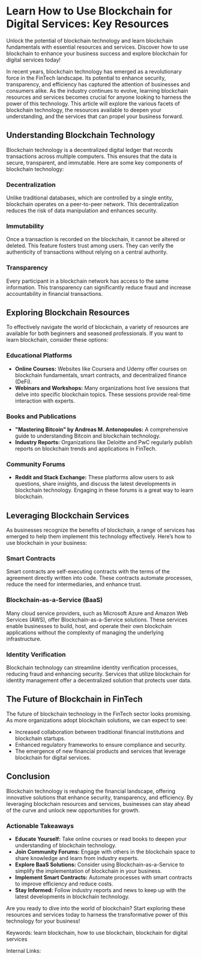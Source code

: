 # Learn How to Use Blockchain for Digital Services: Key Resources

Unlock the potential of blockchain technology and learn blockchain fundamentals with essential resources and services. Discover how to use blockchain to enhance your business success and explore blockchain for digital services today!

In recent years, blockchain technology has emerged as a revolutionary force in the FinTech landscape. Its potential to enhance security, transparency, and efficiency has captured the attention of businesses and consumers alike. As the industry continues to evolve, learning blockchain resources and services becomes crucial for anyone looking to harness the power of this technology. This article will explore the various facets of blockchain technology, the resources available to deepen your understanding, and the services that can propel your business forward.

## Understanding Blockchain Technology

Blockchain technology is a decentralized digital ledger that records transactions across multiple computers. This ensures that the data is secure, transparent, and immutable. Here are some key components of blockchain technology:

### Decentralization

Unlike traditional databases, which are controlled by a single entity, blockchain operates on a peer-to-peer network. This decentralization reduces the risk of data manipulation and enhances security.

### Immutability

Once a transaction is recorded on the blockchain, it cannot be altered or deleted. This feature fosters trust among users. They can verify the authenticity of transactions without relying on a central authority.

### Transparency

Every participant in a blockchain network has access to the same information. This transparency can significantly reduce fraud and increase accountability in financial transactions.

## Exploring Blockchain Resources

To effectively navigate the world of blockchain, a variety of resources are available for both beginners and seasoned professionals. If you want to learn blockchain, consider these options:

### Educational Platforms

- **Online Courses:** Websites like Coursera and Udemy offer courses on blockchain fundamentals, smart contracts, and decentralized finance (DeFi).
- **Webinars and Workshops:** Many organizations host live sessions that delve into specific blockchain topics. These sessions provide real-time interaction with experts.

### Books and Publications

- **"Mastering Bitcoin" by Andreas M. Antonopoulos:** A comprehensive guide to understanding Bitcoin and blockchain technology.
- **Industry Reports:** Organizations like Deloitte and PwC regularly publish reports on blockchain trends and applications in FinTech.

### Community Forums

- **Reddit and Stack Exchange:** These platforms allow users to ask questions, share insights, and discuss the latest developments in blockchain technology. Engaging in these forums is a great way to learn blockchain.

## Leveraging Blockchain Services

As businesses recognize the benefits of blockchain, a range of services has emerged to help them implement this technology effectively. Here’s how to use blockchain in your business:

### Smart Contracts

Smart contracts are self-executing contracts with the terms of the agreement directly written into code. These contracts automate processes, reduce the need for intermediaries, and enhance trust.

### Blockchain-as-a-Service (BaaS)

Many cloud service providers, such as Microsoft Azure and Amazon Web Services (AWS), offer Blockchain-as-a-Service solutions. These services enable businesses to build, host, and operate their own blockchain applications without the complexity of managing the underlying infrastructure.

### Identity Verification

Blockchain technology can streamline identity verification processes, reducing fraud and enhancing security. Services that utilize blockchain for identity management offer a decentralized solution that protects user data.

## The Future of Blockchain in FinTech

The future of blockchain technology in the FinTech sector looks promising. As more organizations adopt blockchain solutions, we can expect to see:

- Increased collaboration between traditional financial institutions and blockchain startups.
- Enhanced regulatory frameworks to ensure compliance and security.
- The emergence of new financial products and services that leverage blockchain for digital services.

## Conclusion

Blockchain technology is reshaping the financial landscape, offering innovative solutions that enhance security, transparency, and efficiency. By leveraging blockchain resources and services, businesses can stay ahead of the curve and unlock new opportunities for growth. 

### Actionable Takeaways

- **Educate Yourself:** Take online courses or read books to deepen your understanding of blockchain technology.
- **Join Community Forums:** Engage with others in the blockchain space to share knowledge and learn from industry experts.
- **Explore BaaS Solutions:** Consider using Blockchain-as-a-Service to simplify the implementation of blockchain in your business.
- **Implement Smart Contracts:** Automate processes with smart contracts to improve efficiency and reduce costs.
- **Stay Informed:** Follow industry reports and news to keep up with the latest developments in blockchain technology.

Are you ready to dive into the world of blockchain? Start exploring these resources and services today to harness the transformative power of this technology for your business!

Keywords: learn blockchain, how to use blockchain, blockchain for digital services

Internal Links: 